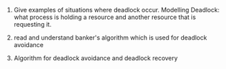 
1. Give examples of situations where deadlock occur. Modelling Deadlock: what process is holding a resource and another resource that is requesting it. 

2. read and understand banker's algorithm which is used for deadlock avoidance

3. Algorithm for deadlock avoidance and deadlock recovery 